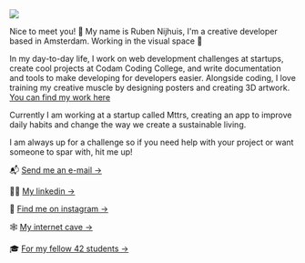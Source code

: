 <img src="https://images.ctfassets.net/vf2eiv36rew2/3hXhnxi3oJYrpkPOFqheVE/a33b25b455d47a5bdfab83a9e1168fc9/Untitled-2-01.png?w=4000&h=2249&q=20&fm=webp">

Nice to meet you! 👋  My name is Ruben Nijhuis, I'm a creative developer based in Amsterdam. Working in the visual space 👻

In my day-to-day life, I work on web development challenges at startups, create cool projects at Codam Coding College, and write documentation and tools to make developing for developers easier. Alongside coding, I love training my creative muscle by designing posters and creating 3D artwork. <a target="_" href="https://rubennijhuis.com/gallery">You can find my work here</a>

Currently I am working at a startup called Mttrs, creating an app to improve daily habits and change the way we create a sustainable living.

I am always up for a challenge so if you need help with your project or want someone to spar with, hit me up!

📬  <a target="_" href="mailto:contact@rubennijhuis.com">Send me an e-mail →</a> <br>

👨‍💼  <a target="_" href="https://www.linkedin.com/in/ruben-nijhuis">My linkedin →</a><br>

📸  <a target="_" href="https://instagram.com/ruben__nijhuis">Find me on instagram →</a> <br>

🕸  <a target="_" href="https://rubennijhuis.com">My internet cave →</a> <br>

🎓  <a target="_" href="https://profile.intra.42.fr/users/rnijhuis">For my fellow 42 students →</a>
